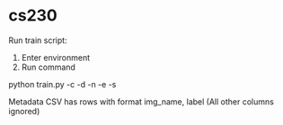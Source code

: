 # cs230
Run train script:
1. Enter environment
2. Run command 

python train.py -c <path to metadata csv> -d <path to folder containing images> -n <num of output classes> -e <num epochs of training> -s <directory to save artifacts>

Metadata CSV has rows with format
img_name, label
(All other columns ignored)
